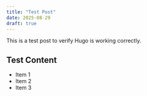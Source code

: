 ```yaml
---
title: "Test Post"
date: 2025-08-29
draft: true
---
```


This is a test post to verify Hugo is working correctly.

## Test Content
- Item 1
- Item 2
- Item 3
